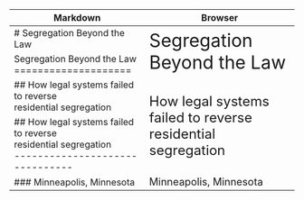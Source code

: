 <table>
  <thead>
    <tr>
      <th>Markdown</th>
      <th>Browser</th>
    </tr>
  </thead>
  <tbody>
    <tr>
      <td># Segregation Beyond the Law </td>
      <td rowspan=2>
        <font size="6"> Segregation Beyond the Law </font>
      </td>
    </tr>
    <tr>
      <td>Segregation Beyond the Law
        <br> ==================== <br />
      </td>
    </tr>
    <tr>
      <td>## How legal systems failed
        to reverse <br> residential segregation <br />
      </td>
      <td rowspan=2>
        <font size="5"> How legal systems failed to reverse residential segregation </font>
      </td>
    </tr>
    <tr>
      <td>## How legal systems failed
        to reverse <br> residential segregation <br />
        -------------------------------
      </td>
    </tr>
    <tr>
      <td>### Minneapolis, Minnesota</td>
      <td>
        <font size="4"> Minneapolis, Minnesota </font>
      </td>
    </tr>
    <tr>
    </tr>
  </tbody>
</table>
